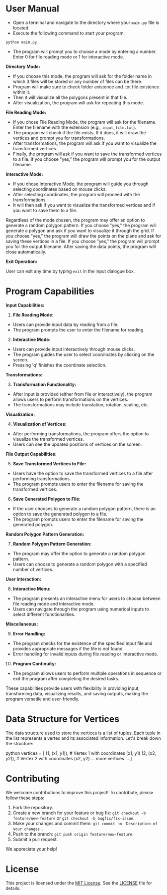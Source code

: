 # User Manual

- Open a terminal and navigate to the directory where your `main.py` file is located.
- Execute the following command to start your program:
```
python main.py
```

- The program will prompt you to choose a mode by entering a number. Enter 0 for file reading mode or 1 for interactive mode.

**Directory Mode:**

- If you choose this mode, the program will ask for the folder name in which 3 files will be stored or any number of files can be there.
- Program will make sure to check folder existence and .txt file existence within it.
- Then it will visualize all the polygons present in that file.
- After visualization, the program will ask for repeating this mode.

**File Reading Mode:**

- If you chose File Reading Mode, the program will ask for the filename. Enter the filename with the extension (e.g., `input_file.txt`).
- The program will check if the file exists. If it does, it will draw the vertices and prompt you for transformations.
- After transformations, the program will ask if you want to visualize the transformed vertices.
- Finally, the program will ask if you want to save the transformed vertices to a file. If you choose "yes," the program will prompt you for the output filename.

**Interactive Mode:**

- If you chose Interactive Mode, the program will guide you through selecting coordinates based on mouse clicks.
- After selecting coordinates, the program will proceed with the transformations.
- It will then ask if you want to visualize the transformed vertices and if you want to save them to a file.

Regardless of the mode chosen, the program may offer an option to generate a random polygon pattern.
If you choose "yes," the program will generate a polygon and ask if you want to visualize it through the grid.
If you choose "yes," the program will draw the points on the plane and ask for saving these vertices in a file.
If you choose "yes," the program will prompt you for the output filename. After saving the data points, the program will close automatically.

**Exit Operation:**

User can exit any time by typing `exit` in the input dialogue box.

# Program Capabilities

**Input Capabilities:**

1. **File Reading Mode:**
 - Users can provide input data by reading from a file.
 - The program prompts the user to enter the filename for reading.

2. **Interactive Mode:**
 - Users can provide input interactively through mouse clicks.
 - The program guides the user to select coordinates by clicking on the screen.
 - Pressing 'q' finishes the coordinate selection.

**Transformations:**

3. **Transformation Functionality:**
 - After input is provided (either from file or interactively), the program allows users to perform transformations on the vertices.
 - The transformations may include translation, rotation, scaling, etc.

**Visualization:**

4. **Visualization of Vertices:**
 - After performing transformations, the program offers the option to visualize the transformed vertices.
 - Users can see the updated positions of vertices on the screen.

**File Output Capabilities:**

5. **Save Transformed Vertices to File:**
 - Users have the option to save the transformed vertices to a file after performing transformations.
 - The program prompts users to enter the filename for saving the transformed vertices.

6. **Save Generated Polygon to File:**
 - If the user chooses to generate a random polygon pattern, there is an option to save the generated polygon to a file.
 - The program prompts users to enter the filename for saving the generated polygon.

**Random Polygon Pattern Generation:**

7. **Random Polygon Pattern Generation:**
 - The program may offer the option to generate a random polygon pattern.
 - Users can choose to generate a random polygon with a specified number of vertices.

**User Interaction:**

8. **Interactive Menu:**
 - The program presents an interactive menu for users to choose between file reading mode and interactive mode.
 - Users can navigate through the program using numerical inputs to select different functionalities.

**Miscellaneous:**

9. **Error Handling:**
 - The program checks for the existence of the specified input file and provides appropriate messages if the file is not found.
 - Error handling for invalid inputs during file reading or interactive mode.

10. **Program Continuity:**
  - The program allows users to perform multiple operations in sequence or exit the program after completing the desired tasks.

These capabilities provide users with flexibility in providing input, transforming data, visualizing results, and saving outputs, making the program versatile and user-friendly.

# Data Structure for Vertices

The data structure used to store the vertices is a list of tuples. Each tuple in the list represents a vertex and its associated information. Let's break down the structure:

python
vertices = [
(1, (x1, y1)),  # Vertex 1 with coordinates (x1, y1)
(2, (x2, y2)),  # Vertex 2 with coordinates (x2, y2)
... more vertices ...
]

# Contributing

We welcome contributions to improve this project! To contribute, please follow these steps:

1. Fork the repository.
2. Create a new branch for your feature or bug fix: `git checkout -b feature/new-feature` or `git checkout -b bugfix/fix-issue`.
3. Make your changes and commit them: `git commit -m 'Description of your changes'`.
4. Push to the branch: `git push origin feature/new-feature`.
5. Submit a pull request.

We appreciate your help!

# License

This project is licensed under the [MIT License](LICENSE). See the [LICENSE](LICENSE) file for details.


